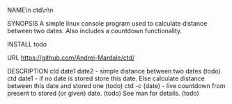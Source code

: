 NAME\n
  ctd\n\n
  
SYNOPSIS
  A simple linux console program used to calculate distance between two dates. Also includes a countdown functionality.
  
INSTALL
  todo
  
URL
  https://github.com/Andrei-Mardale/ctd/
  
DESCRIPTION
  ctd date1 date2 - simple distance between two dates (todo)
  ctd date1 - if no date is stored store this date. Else calculate distance between this date and stored one (todo)
  ctd -c (date) - live countdown from present to stored (or given) date. (todo)
  See man for details. (todo)
